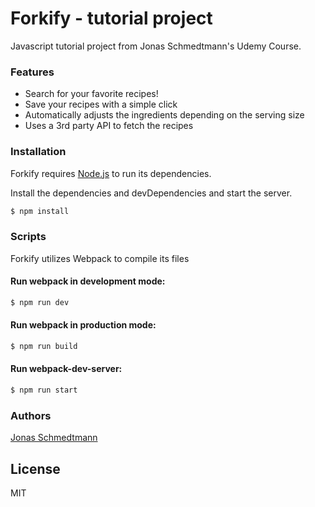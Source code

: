 # Forkify - tutorial project

Javascript tutorial project from Jonas Schmedtmann's Udemy Course.

### Features

* Search for your favorite recipes!
* Save your recipes with a simple click
* Automatically adjusts the ingredients depending on the serving size
* Uses a 3rd party API to fetch the recipes

### Installation

Forkify requires [Node.js](https://nodejs.org/) to run its dependencies.

Install the dependencies and devDependencies and start the server.

```sh
$ npm install
```

### Scripts

Forkify utilizes Webpack to compile its files

#### Run webpack in development mode:

```sh
$ npm run dev
```

#### Run webpack in production mode:

```sh
$ npm run build
```

#### Run webpack-dev-server:

```sh
$ npm run start
```

### Authors

[Jonas Schmedtmann](https://twitter.com/jonasschmedtman)

## License

MIT
